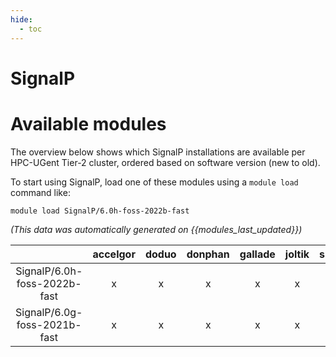 ```yaml
---
hide:
  - toc
---
```


SignalP
=======

# Available modules


The overview below shows which SignalP installations are available per HPC-UGent Tier-2 cluster, ordered based on software version (new to old).

To start using SignalP, load one of these modules using a `module load` command like:

```shell
module load SignalP/6.0h-foss-2022b-fast
```

*(This data was automatically generated on {{modules_last_updated}})*  

| |accelgor|doduo|donphan|gallade|joltik|shinx|skitty|
| :---: | :---: | :---: | :---: | :---: | :---: | :---: | :---: |
|SignalP/6.0h-foss-2022b-fast|x|x|x|x|x|x|x|
|SignalP/6.0g-foss-2021b-fast|x|x|x|x|x|-|x|
